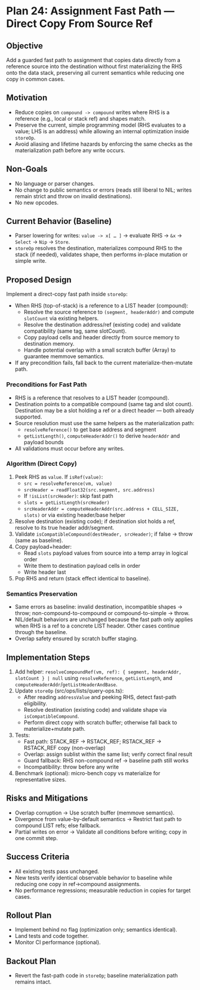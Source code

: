 # Plan 24: Assignment Fast Path — Direct Copy From Source Ref

## Objective
Add a guarded fast path to assignment that copies data directly from a reference source into the destination without first materializing the RHS onto the data stack, preserving all current semantics while reducing one copy in common cases.

## Motivation
- Reduce copies on `compound -> compound` writes where RHS is a reference (e.g., local or stack ref) and shapes match.
- Preserve the current, simple programming model (RHS evaluates to a value; LHS is an address) while allowing an internal optimization inside `storeOp`.
- Avoid aliasing and lifetime hazards by enforcing the same checks as the materialization path before any write occurs.

## Non-Goals
- No language or parser changes.
- No change to public semantics or errors (reads still liberal to NIL; writes remain strict and throw on invalid destinations).
- No new opcodes.

## Current Behavior (Baseline)
- Parser lowering for writes: `value -> x[ … ]` → evaluate RHS → `&x` → `Select` → `Nip` → `Store`.
- `storeOp` resolves the destination, materializes compound RHS to the stack (if needed), validates shape, then performs in-place mutation or simple write.

## Proposed Design
Implement a direct-copy fast path inside `storeOp`:
- When RHS (top-of-stack) is a reference to a LIST header (compound):
  - Resolve the source reference to `(segment, headerAddr)` and compute `slotCount` via existing helpers.
  - Resolve the destination address/ref (existing code) and validate compatibility (same tag, same slotCount).
  - Copy payload cells and header directly from source memory to destination memory.
  - Handle potential overlap with a small scratch buffer (Array<number>) to guarantee memmove semantics.
- If any precondition fails, fall back to the current materialize-then-mutate path.

### Preconditions for Fast Path
- RHS is a reference that resolves to a LIST header (compound).
- Destination points to a compatible compound (same tag and slot count). Destination may be a slot holding a ref or a direct header — both already supported.
- Source resolution must use the same helpers as the materialization path:
  - `resolveReference()` to get base address and segment
  - `getListLength()`, `computeHeaderAddr()` to derive `headerAddr` and payload bounds
- All validations must occur before any writes.

### Algorithm (Direct Copy)
1. Peek RHS as `value`. If `isRef(value)`:
   - `src = resolveReference(vm, value)`
   - `srcHeader = readFloat32(src.segment, src.address)`
   - If `!isList(srcHeader)`: skip fast path
   - `slots = getListLength(srcHeader)`
   - `srcHeaderAddr = computeHeaderAddr(src.address + CELL_SIZE, slots)` or via existing header/base helper
2. Resolve destination (existing code); if destination slot holds a ref, resolve to its true header addr/segment.
3. Validate `isCompatibleCompound(destHeader, srcHeader)`; if false → throw (same as baseline).
4. Copy payload+header:
   - Read `slots` payload values from source into a temp array in logical order
   - Write them to destination payload cells in order
   - Write header last
5. Pop RHS and return (stack effect identical to baseline).

### Semantics Preservation
- Same errors as baseline: invalid destination, incompatible shapes → throw; non-compound-to-compound or compound-to-simple → throw.
- NIL/default behaviors are unchanged because the fast path only applies when RHS is a ref to a concrete LIST header. Other cases continue through the baseline.
- Overlap safety ensured by scratch buffer staging.

## Implementation Steps
1. Add helper: `resolveCompoundRef(vm, ref): { segment, headerAddr, slotCount } | null` using `resolveReference`, `getListLength`, and `computeHeaderAddr`/`getListHeaderAndBase`.
2. Update `storeOp` (src/ops/lists/query-ops.ts):
   - After reading `addressValue` and peeking RHS, detect fast-path eligibility.
   - Resolve destination (existing code) and validate shape via `isCompatibleCompound`.
   - Perform direct copy with scratch buffer; otherwise fall back to materialize+mutate path.
3. Tests:
   - Fast path: STACK_REF → RSTACK_REF; RSTACK_REF → RSTACK_REF copy (non-overlap)
   - Overlap: assign sublist within the same list; verify correct final result
   - Guard fallback: RHS non-compound ref → baseline path still works
   - Incompatibility: throw before any write
4. Benchmark (optional): micro-bench copy vs materialize for representative sizes.

## Risks and Mitigations
- Overlap corruption → Use scratch buffer (memmove semantics).
- Divergence from value-by-default semantics → Restrict fast path to compound LIST refs; else fallback.
- Partial writes on error → Validate all conditions before writing; copy in one commit step.

## Success Criteria
- All existing tests pass unchanged.
- New tests verify identical observable behavior to baseline while reducing one copy in ref→compound assignments.
- No performance regressions; measurable reduction in copies for target cases.

## Rollout Plan
- Implement behind no flag (optimization only; semantics identical).
- Land tests and code together.
- Monitor CI performance (optional).

## Backout Plan
- Revert the fast-path code in `storeOp`; baseline materialization path remains intact.

